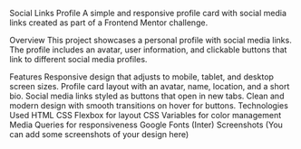 Social Links Profile
A simple and responsive profile card with social media links created as part of a Frontend Mentor challenge.

Overview
This project showcases a personal profile with social media links. The profile includes an avatar, user information, and clickable buttons that link to different social media profiles.

Features
Responsive design that adjusts to mobile, tablet, and desktop screen sizes.
Profile card layout with an avatar, name, location, and a short bio.
Social media links styled as buttons that open in new tabs.
Clean and modern design with smooth transitions on hover for buttons.
Technologies Used
HTML
CSS
Flexbox for layout
CSS Variables for color management
Media Queries for responsiveness
Google Fonts (Inter)
Screenshots
(You can add some screenshots of your design here)
